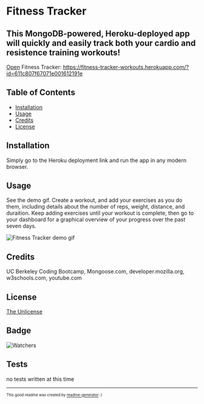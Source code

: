 # Fitness Tracker

## This MongoDB-powered, Heroku-deployed app will quickly and easily track both your cardio and resistence training workouts!

[Open](https://fitness-tracker-workouts.herokuapp.com/?id=611c807f67071e001612191e) Fitness Tracker:
https://fitness-tracker-workouts.herokuapp.com/?id=611c807f67071e001612191e

## Table of Contents

* [Installation](#installation)
* [Usage](#usage)
* [Credits](#credits)
* [License](#license)


## Installation

Simply go to the Heroku deployment link and run the app in any modern browser.  


## Usage 

See the demo gif.  Create a workout, and add your exercises as you do them, including details about the number of reps, weight, distance, and duraition.  Keep adding exercises until your workout is complete, then go to your dashboard for a graphical overview of your progress over the past seven days.  

![Fitness Tracker demo gif](./assets/images/fitness-tracker_demo.gif)


## Credits

UC Berkeley Coding Bootcamp, Mongoose.com, developer.mozilla.org, w3schools.com, youtube.com  


## License

[The Unlicense](https://choosealicense.com/licenses/unlicense/)


## Badge

![Watchers](https://img.shields.io/github/watchers/jamesboblak/fitness-tracker?style=social)


## Tests

no tests written at this time

---

<sup><sub> This good readme was created by [readme-generator](https://github.com/jamesboblak/readme-generator) :)</sub></sup>